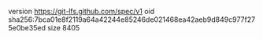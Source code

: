 version https://git-lfs.github.com/spec/v1
oid sha256:7bca01e8f2119a64a42244e85246de021468ea42aeb9d849c977f275e0be35ed
size 8405
